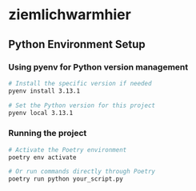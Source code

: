 # ziemlichwarmhier

## Python Environment Setup

### Using pyenv for Python version management

```bash
# Install the specific version if needed
pyenv install 3.13.1

# Set the Python version for this project
pyenv local 3.13.1
```

### Running the project

```bash
# Activate the Poetry environment
poetry env activate

# Or run commands directly through Poetry
poetry run python your_script.py
```